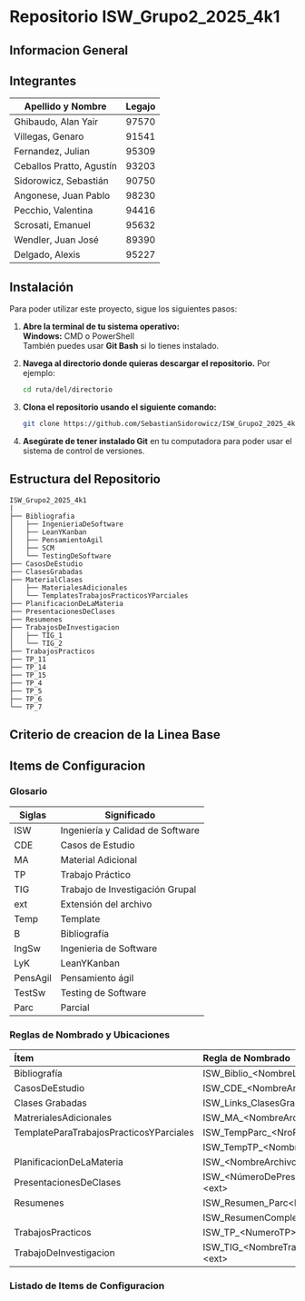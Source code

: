 # Repositorio ISW_Grupo2_2025_4k1

## Informacion General


## Integrantes

| Apellido y Nombre              | Legajo |
|--------------------------------|--------|
| Ghibaudo, Alan Yair           | 97570  |
| Villegas, Genaro              | 91541  |
| Fernandez, Julian             | 95309  |
| Ceballos Pratto, Agustín      | 93203  |
| Sidorowicz, Sebastián         | 90750  |
| Angonese, Juan Pablo          | 98230  |
| Pecchio, Valentina            | 94416  |
| Scrosati, Emanuel             | 95632  |
| Wendler, Juan José            | 89390  |
| Delgado, Alexis               | 95227  |


## Instalación

Para poder utilizar este proyecto, sigue los siguientes pasos:

1. **Abre la terminal de tu sistema operativo:**  
   **Windows:** CMD o PowerShell  
   También puedes usar **Git Bash** si lo tienes instalado.

2. **Navega al directorio donde quieras descargar el repositorio.** Por ejemplo:  
   ```bash
   cd ruta/del/directorio
   ```

3. **Clona el repositorio usando el siguiente comando:**  
   ```bash
   git clone https://github.com/SebastianSidorowicz/ISW_Grupo2_2025_4k1.git
   ```

4. **Asegúrate de tener instalado Git** en tu computadora para poder usar el sistema de control de versiones.

## Estructura del Repositorio

```
ISW_Grupo2_2025_4k1
|
├── Bibliografia
│   ├── IngenieriaDeSoftware
│   ├── LeanYKanban
│   ├── PensamientoAgil
│   ├── SCM
│   └── TestingDeSoftware
├── CasosDeEstudio
├── ClasesGrabadas
├── MaterialClases
│   ├── MaterialesAdicionales
│   └── TemplatesTrabajosPracticosYParciales
├── PlanificacionDeLaMateria
├── PresentacionesDeClases
├── Resumenes
├── TrabajosDeInvestigacion
│   ├── TIG_1
│   └── TIG_2
├── TrabajosPracticos
├── TP_11
├── TP_14
├── TP_15
├── TP_4
├── TP_5
├── TP_6
└── TP_7
```

## Criterio de creacion de la Linea Base 

## Items de Configuracion 

### Glosario

| Siglas  | Significado                              |
|---------|-----------------------------------------|
| ISW     | Ingeniería y Calidad de Software       |
| CDE     | Casos de Estudio                       |
| MA      | Material Adicional                     |
| TP      | Trabajo Práctico                       |
| TIG     | Trabajo de Investigación Grupal        |
| ext     | Extensión del archivo                  |
| Temp    | Template                               |
| B       | Bibliografía                           |
| IngSw   | Ingenieria de Software                 |
| LyK     | LeanYKanban                            |
| PensAgil| Pensamiento ágil                       |
| TestSw  | Testing de Software                    |
| Parc    | Parcial                                |

### Reglas de Nombrado y Ubicaciones

| Ítem                                    | Regla de Nombrado                                                         |   Ubicación |
|:----------------------------------------|:--------------------------------------------------------------------------|------------:|
| Bibliografía                            | ISW_Biblio_\<NombreLibro>.pdf                                              |         nan |
| CasosDeEstudio                          | ISW_CDE_\<NombreArchivo>_\<Año>.\<ext>                                      |         nan |
| Clases Grabadas                         | ISW_Links_ClasesGrabadas_\<Curso>_\<Año>.\<ext>                             |         nan |
| MatrerialesAdicionales                  | ISW_MA_\<NombreArchivo>.\<ext>                                             |         nan |
| TemplateParaTrabajosPracticosYParciales | ISW_TempParc_\<NroParcial>_<Año>.\<ext>                                    |         nan |
|                                         | ISW_TempTP_\<NombreTemplate>_\<Año>.\<ext>                                  |         nan |
| PlanificacionDeLaMateria                | ISW_\<NombreArchivo>.\<ext>                                                |         nan |
| PresentacionesDeClases                  | ISW_\<NúmeroDePresentación>_<NombreDePresentación>.\<ext>                  |         nan |
| Resumenes                               | ISW_Resumen_Parc\<NroParcial>_\<Año>.\<ext>                                 |         nan |
|                                         | ISW\_ResumenCompleto\_<Año>.\<ext>                                        |         nan |
| TrabajosPracticos                       | ISW_TP_\<NumeroTP>_.\<ext>                                                 |         nan |
| TrabajoDeInvestigacion                  | ISW_TIG_\<NombreTrabajoInvestigacionGrupal>_\<Curso>.\<ext>                 |         nan |

### Listado de Items de Configuracion






